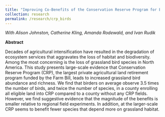```yaml
---
title: "Improving Co-Benefits of the Conservation Reserve Program for Biodiversity"
collection: research
permalink: /research/crp_birds
---
```


_With Alison Johnston, Catherine Kling, Amanda Rodewald, and Ivan Rudik_

**Abstract**

Decades of agricultural intensification have resulted in the degradation of ecosystem services that aggravates the loss of habitat and biodiversity. Among the most concerning is the loss of grassland bird species in North America. This study presents large-scale evidence that Conservation Reserve Program (CRP), the largest private agricultural land retirement program funded by the Farm Bill, leads to increased grassland bird abundance and richness. We find that birders on average observe 3.5 times the number of birds, and twice the number of species, in a county enrolling all eligible land into CRP compared to a county without any CRP fields. However, we find suggestive evidence that the magnitude of the benefits is smaller relative to regional field experiments. In addition, at the larger-scale CRP seems to benefit fewer species that depend more on grassland habitat.


<!---
excerpt: 'This paper is about the number 1. The number 2 is left for future work.'
date: 2009-10-01
venue: 'Journal 1'
paperurl: 'http://academicpages.github.io/files/paper1.pdf'
citation: 'Your Name, You. (2009). &quot;Paper Title Number 1.&quot; <i>Journal 1</i>. 1(1).'
--->
